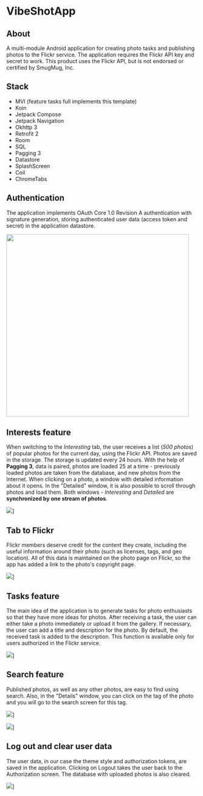 # VibeShotApp

## About

A multi-module Android application for creating photo tasks and publishing photos to the Flickr service.
The application requires the Flickr API key and secret to work.
This product uses the Flickr API, but is not endorsed or certified by SmugMug, Inc.

## Stack

* MVI (feature tasks full implements this template)
* Koin
* Jetpack Compose
* Jetpack Navigation
* Okhttp 3
* Retrofit 2
* Room
* SQL
* Pagging 3
* Datastore
* SplashScreen
* Coil
* ChromeTabs

## Authentication

The application implements OAuth Core 1.0 Revision A authentication with signature generation, storing authenticated user data (access token and secret) in the application datastore.

<img src="https://i.imgur.com/fYZWsKd.gif" width="480" />

## Interests feature

When switching to the *Interesting* tab, the user receives a list (*500 photos*) of popular photos for the current day, using the Flickr API.
Photos are saved in the storage. The storage is updated every 24 hours. With the help of **Pagging 3**, data is paired, photos are loaded 25 at a time - previously loaded photos are taken from the database, and new photos from the Internet. When clicking on a photo, a window with detailed information about it opens. In the "Detailed" window, it is also possible to scroll through photos and load them. Both windows - *Interesting* and *Detailed* are **synchronized by one stream of photos**.

![](https://i.imgur.com/mELbXY8.gif)]

## Tab to Flickr

Flickr members deserve credit for the content they create, including the useful information around their photo (such as licenses, tags, and geo location).
All of this data is maintained on the photo page on Flickr, so the app has added a link to the photo's copyright page.

![](https://i.imgur.com/u8rjV06.gif)]

## Tasks feature

The main idea of the application is to generate tasks for photo enthusiasts so that they have more ideas for photos.
After receiving a task, the user can either take a photo immediately or upload it from the gallery.
If necessary, the user can add a title and description for the photo. By default, the received task is added to the description.
This function is available only for users authorized in the Flickr service.

![](https://i.imgur.com/CM82tTv.gif)]

## Search feature

Published photos, as well as any other photos, are easy to find using search.
Also, in the "Details" window, you can click on the tag of the photo and you will go to the search screen for this tag.

![](https://i.imgur.com/8JG9pHQ.gif)]

![](https://i.imgur.com/q3hITzA.gif)]

## Log out and clear user data

The user data, in our case the theme style and authorization tokens, are saved in the application.
Clicking on Logout takes the user back to the Authorization screen. The database with uploaded photos is also cleared.

![](https://i.imgur.com/yLAwXqo.gif)]